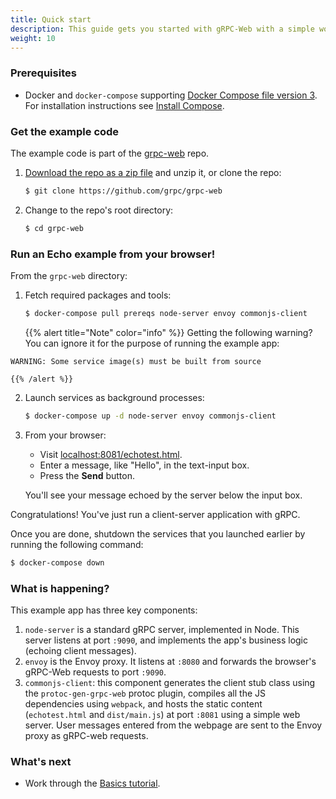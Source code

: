 ```yaml
---
title: Quick start
description: This guide gets you started with gRPC-Web with a simple working example.
weight: 10
---
```


### Prerequisites

- Docker and `docker-compose` supporting [Docker Compose file version 3][dcfv3].
  For installation instructions see [Install Compose][install].

  [dcfv3]: https://docs.docker.com/compose/compose-file/compose-versioning
  [install]: https://docs.docker.com/compose/install/#install-compose

### Get the example code

The example code is part of the [grpc-web][] repo.

 1. [Download the repo as a zip file][download] and unzip it, or clone
    the repo:

    ```sh
    $ git clone https://github.com/grpc/grpc-web
    ```

 2. Change to the repo's root directory:

    ```sh
    $ cd grpc-web
    ```

### Run an Echo example from your browser!

From the `grpc-web` directory:

 1. Fetch required packages and tools:

    ```sh
    $ docker-compose pull prereqs node-server envoy commonjs-client
    ```

    {{% alert title="Note" color="info" %}}
Getting the following warning? You can ignore it for the purpose of running the
example app:

```nocode
WARNING: Some service image(s) must be built from source
```
    {{% /alert %}}

 2. Launch services as background processes:

    ```sh
    $ docker-compose up -d node-server envoy commonjs-client
    ```

 3. From your browser:

    - Visit
    [localhost:8081/echotest.html](http://localhost:8081/echotest.html).
    - Enter a message, like "Hello", in the text-input box.
    - Press the **Send** button.

    You'll see your message echoed by the server below the input box.

Congratulations! You've just run a client-server application with gRPC.

Once you are done, shutdown the services that you launched earlier by running
the following command:

```sh
$ docker-compose down
```

### What is happening?

This example app has three key components:

 1. `node-server` is a standard gRPC server, implemented in Node. This server
    listens at port `:9090`, and implements the app's business logic (echoing
    client messages).
 2. `envoy` is the Envoy proxy. It listens at `:8080` and forwards the browser's
    gRPC-Web requests to port `:9090`.
 3. `commonjs-client`: this component generates the client stub class using the
    `protoc-gen-grpc-web` protoc plugin, compiles all the JS dependencies using
    `webpack`, and hosts the static content (`echotest.html` and `dist/main.js`)
    at port `:8081` using a simple web server. User messages entered from the
    webpage are sent to the Envoy proxy as gRPC-web requests.

### What's next

- Work through the [Basics tutorial](../basics/).

[download]: https://github.com/grpc/grpc-web/archive/master.zip
[grpc-web]: https://github.com/grpc/grpc-web
